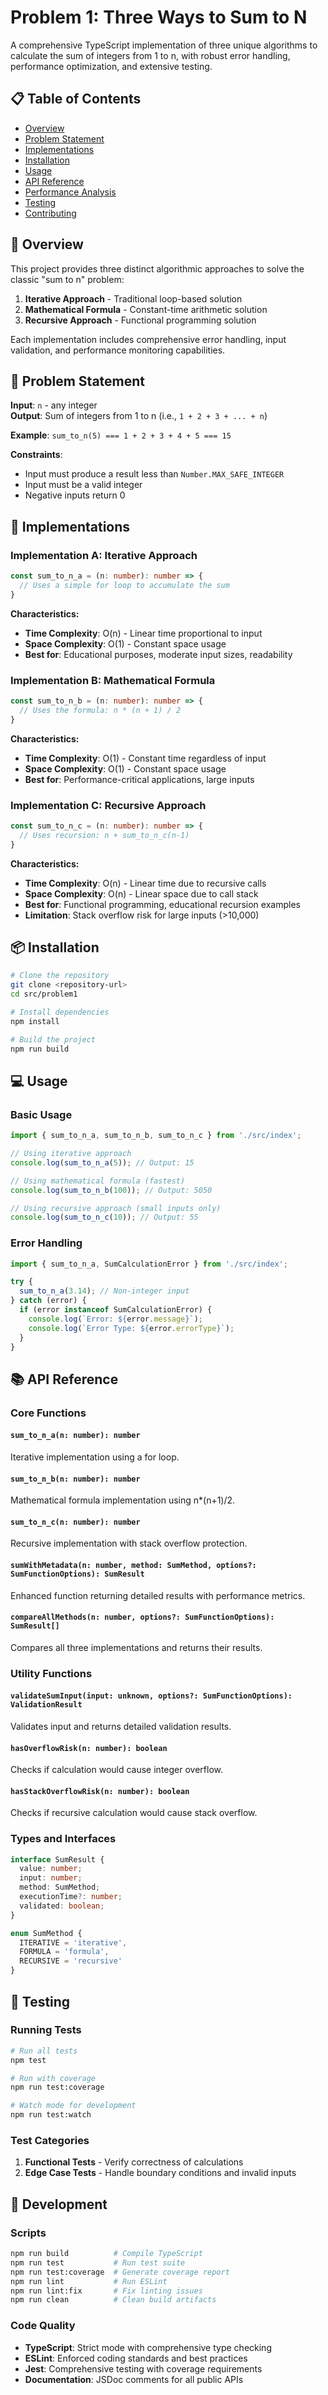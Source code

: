 # Problem 1: Three Ways to Sum to N

A comprehensive TypeScript implementation of three unique algorithms to calculate the sum of integers from 1 to n, with robust error handling, performance optimization, and extensive testing.

## 📋 Table of Contents

- [Overview](#overview)
- [Problem Statement](#problem-statement)
- [Implementations](#implementations)
- [Installation](#installation)
- [Usage](#usage)
- [API Reference](#api-reference)
- [Performance Analysis](#performance-analysis)
- [Testing](#testing)
- [Contributing](#contributing)

## 🎯 Overview

This project provides three distinct algorithmic approaches to solve the classic "sum to n" problem:

1. **Iterative Approach** - Traditional loop-based solution
2. **Mathematical Formula** - Constant-time arithmetic solution  
3. **Recursive Approach** - Functional programming solution

Each implementation includes comprehensive error handling, input validation, and performance monitoring capabilities.

## 📝 Problem Statement

**Input**: `n` - any integer  
**Output**: Sum of integers from 1 to n (i.e., `1 + 2 + 3 + ... + n`)

**Example**: `sum_to_n(5) === 1 + 2 + 3 + 4 + 5 === 15`

**Constraints**: 
- Input must produce a result less than `Number.MAX_SAFE_INTEGER`
- Input must be a valid integer
- Negative inputs return 0

## 🚀 Implementations

### Implementation A: Iterative Approach

```typescript
const sum_to_n_a = (n: number): number => {
  // Uses a simple for loop to accumulate the sum
}
```

**Characteristics:**
- **Time Complexity**: O(n) - Linear time proportional to input
- **Space Complexity**: O(1) - Constant space usage
- **Best for**: Educational purposes, moderate input sizes, readability

### Implementation B: Mathematical Formula

```typescript
const sum_to_n_b = (n: number): number => {
  // Uses the formula: n * (n + 1) / 2
}
```

**Characteristics:**
- **Time Complexity**: O(1) - Constant time regardless of input
- **Space Complexity**: O(1) - Constant space usage
- **Best for**: Performance-critical applications, large inputs

### Implementation C: Recursive Approach

```typescript
const sum_to_n_c = (n: number): number => {
  // Uses recursion: n + sum_to_n_c(n-1)
}
```

**Characteristics:**
- **Time Complexity**: O(n) - Linear time due to recursive calls
- **Space Complexity**: O(n) - Linear space due to call stack
- **Best for**: Functional programming, educational recursion examples
- **Limitation**: Stack overflow risk for large inputs (>10,000)

## 📦 Installation

```bash
# Clone the repository
git clone <repository-url>
cd src/problem1

# Install dependencies
npm install

# Build the project
npm run build
```

## 💻 Usage

### Basic Usage

```typescript
import { sum_to_n_a, sum_to_n_b, sum_to_n_c } from './src/index';

// Using iterative approach
console.log(sum_to_n_a(5)); // Output: 15

// Using mathematical formula (fastest)
console.log(sum_to_n_b(100)); // Output: 5050

// Using recursive approach (small inputs only)
console.log(sum_to_n_c(10)); // Output: 55
```

### Error Handling

```typescript
import { sum_to_n_a, SumCalculationError } from './src/index';

try {
  sum_to_n_a(3.14); // Non-integer input
} catch (error) {
  if (error instanceof SumCalculationError) {
    console.log(`Error: ${error.message}`);
    console.log(`Error Type: ${error.errorType}`);
  }
}
```

## 📚 API Reference

### Core Functions

#### `sum_to_n_a(n: number): number`
Iterative implementation using a for loop.

#### `sum_to_n_b(n: number): number`  
Mathematical formula implementation using n*(n+1)/2.

#### `sum_to_n_c(n: number): number`
Recursive implementation with stack overflow protection.

#### `sumWithMetadata(n: number, method: SumMethod, options?: SumFunctionOptions): SumResult`
Enhanced function returning detailed results with performance metrics.

#### `compareAllMethods(n: number, options?: SumFunctionOptions): SumResult[]`
Compares all three implementations and returns their results.

### Utility Functions

#### `validateSumInput(input: unknown, options?: SumFunctionOptions): ValidationResult`
Validates input and returns detailed validation results.

#### `hasOverflowRisk(n: number): boolean`
Checks if calculation would cause integer overflow.

#### `hasStackOverflowRisk(n: number): boolean`  
Checks if recursive calculation would cause stack overflow.

### Types and Interfaces

```typescript
interface SumResult {
  value: number;
  input: number;
  method: SumMethod;
  executionTime?: number;
  validated: boolean;
}

enum SumMethod {
  ITERATIVE = 'iterative',
  FORMULA = 'formula',
  RECURSIVE = 'recursive'
}
```

## 🧪 Testing

### Running Tests

```bash
# Run all tests
npm test

# Run with coverage
npm run test:coverage

# Watch mode for development
npm run test:watch
```

### Test Categories

1. **Functional Tests** - Verify correctness of calculations
2. **Edge Case Tests** - Handle boundary conditions and invalid inputs

## 🔧 Development

### Scripts

```bash
npm run build          # Compile TypeScript
npm run test           # Run test suite
npm run test:coverage  # Generate coverage report
npm run lint           # Run ESLint
npm run lint:fix       # Fix linting issues
npm run clean          # Clean build artifacts
```

### Code Quality

- **TypeScript**: Strict mode with comprehensive type checking
- **ESLint**: Enforced coding standards and best practices
- **Jest**: Comprehensive testing with coverage requirements
- **Documentation**: JSDoc comments for all public APIs
